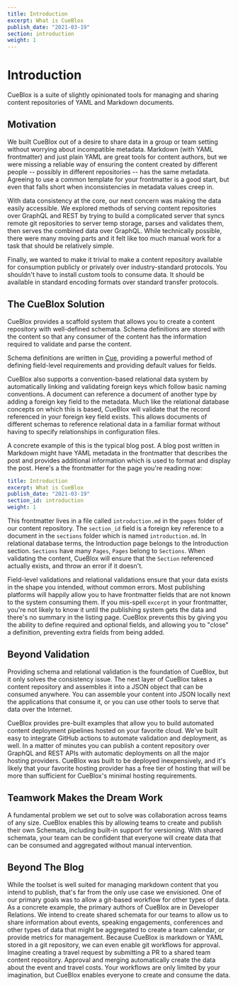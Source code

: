 ```yaml
---
title: Introduction
excerpt: What is CueBlox
publish_date: "2021-03-19"
section: introduction
weight: 1
---
```


# Introduction

CueBlox is a suite of slightly opinionated tools for managing and sharing content repositories of YAML and Markdown documents.

## Motivation

We built CueBlox out of a desire to share data in a group or team setting without worrying about incompatible metadata. Markdown (with YAML frontmatter) and just plain YAML are great tools for content authors, but we were missing a reliable way of ensuring the content created by different people -- possibly in different repositories -- has the same metadata. Agreeing to use a common template for your frontmatter is a good start, but even that falls short when inconsistencies in metadata values creep in.

With data consistency at the core, our next concern was making the data easily accessible. We explored methods of serving content repositories over GraphQL and REST by trying to build a complicated server that syncs remote git repositories to server temp storage, parses and validates them, then serves the combined data over GraphQL. While technically possible, there were many moving parts and it felt like too much manual work for a task that should be relatively simple.

Finally, we wanted to make it trivial to make a content repository available for consumption publicly or privately over industry-standard protocols. You shouldn't have to install custom tools to consume data. It should be available in standard encoding formats over standard transfer protocols.

## The CueBlox Solution

CueBlox provides a scaffold system that allows you to create a content repository with well-defined schemata. Schema definitions are stored with the content so that any consumer of the content has the information required to validate and parse the content.

Schema definitions are written in [Cue](https://cuelang.org), providing a powerful method of defining field-level requirements and providing default values for fields.

CueBlox also supports a convention-based relational data system by automatically linking and validating foreign keys which follow basic naming conventions. A document can reference a document of another type by adding a foreign key field to the metadata. Much like the relational database concepts on which this is based, CueBlox will validate that the record referenced in your foreign key field exists. This allows documents of different schemas to reference relational data in a familiar format without having to specify relationships in configuration files.

A concrete example of this is the typical blog post. A blog post written in Markdown might have YAML metadata in the frontmatter that describes the post and provides additional information which is used to format and display the post. Here's a the frontmatter for the page you're reading now:

```yaml
title: Introduction
excerpt: What is CueBlox
publish_date: "2021-03-19"
section_id: introduction
weight: 1
```

This frontmatter lives in a file called `introduction.md` in the `pages` folder of our content repository. The `section_id` field is a foreign key reference to a document in the `sections` folder which is named `introduction.md`. In relational database terms, the Introduction page belongs to the Introduction section. `Sections` have many `Pages`, `Pages` belong to `Sections`. When validating the content, CueBlox will ensure that the `Section` referenced actually exists, and throw an error if it doesn't.

Field-level validations and relational validations ensure that your data exists in the shape you intended, without common errors. Most publishing platforms will happily allow you to have frontmatter fields that are not known to the system consuming them. If you mis-spell `excerpt` in your frontmatter, you're not likely to know it until the publishing system gets the data and there's no summary in the listing page. CueBlox prevents this by giving you the ability to define required and optional fields, and allowing you to "close" a definition, preventing extra fields from being added.

## Beyond Validation

Providing schema and relational validation is the foundation of CueBlox, but it only solves the consistency issue. The next layer of CueBlox takes a content repository and assembles it into a JSON object that can be consumed anywhere. You can assemble your content into JSON locally next the applications that consume it, or you can use other tools to serve that data over the Internet.

CueBlox provides pre-built examples that allow you to build automated content deployment pipelines hosted on your favorite cloud. We've built easy to integrate GitHub actions to automate validation and deployment, as well. In a matter of minutes you can publish a content repository over GraphQL and REST APIs with automatic deployments on all the major hosting providers. CueBlox was built to be deployed inexpensively, and it's likely that your favorite hosting provider has a free tier of hosting that will be more than sufficient for CueBlox's minimal hosting requirements.

## Teamwork Makes the Dream Work

A fundamental problem we set out to solve was collaboration across teams of any size. CueBlox enables this by allowing teams to create and publish their own Schemata, including built-in support for versioning. With shared schemata, your team can be confident that everyone will create data that can be consumed and aggregated without manual intervention.

## Beyond The Blog

While the toolset is well suited for managing markdown content that you intend to publish, that's far from the only use case we envisioned. One of our primary goals was to allow a git-based workflow for other types of data. As a concrete example, the primary authors of CueBlox are in Developer Relations. We intend to create shared schemata for our teams to allow us to share information about events, speaking engagements, conferences and other types of data that might be aggregated to create a team calendar, or provide metrics for management. Because CueBlox is markdown or YAML stored in a git repository, we can even enable git workflows for approval. Imagine creating a travel request by submitting a PR to a shared team content repository. Approval and merging automatically create the data about the event and travel costs. Your workflows are only limited by your imagination, but CueBlox enables everyone to create and consume the data.
